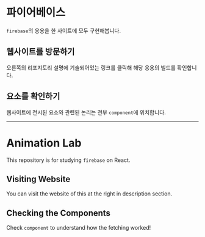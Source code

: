 # 파이어베이스
`firebase`의 응용을 한 사이트에 모두 구현해봅니다.
## 웹사이트를 방문하기
오른쪽의 리포지토리 설명에 기술되어있는 링크를 클릭해 해당 응용의 빌드를 확인합니다.
## 요소를 확인하기
웹사이트에 전시된 요소와 관련된 논리는 전부 `component`에 위치합니다.

---
# Animation Lab
This repository is for studying `firebase` on React.
## Visiting Website
You can visit the website of this at the right in description section.
## Checking the Components
Check `component` to understand how the fetching worked!